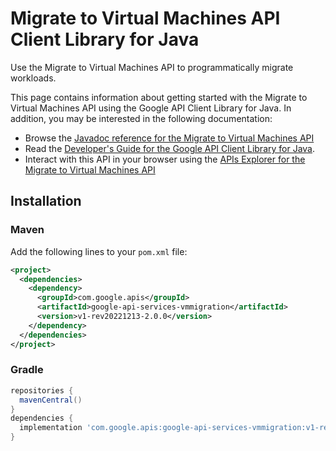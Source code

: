 # Migrate to Virtual Machines API Client Library for Java

Use the Migrate to Virtual Machines API to programmatically migrate workloads. 

This page contains information about getting started with the Migrate to Virtual Machines API
using the Google API Client Library for Java. In addition, you may be interested
in the following documentation:

* Browse the [Javadoc reference for the Migrate to Virtual Machines API][javadoc]
* Read the [Developer's Guide for the Google API Client Library for Java][google-api-client].
* Interact with this API in your browser using the [APIs Explorer for the Migrate to Virtual Machines API][api-explorer]

## Installation

### Maven

Add the following lines to your `pom.xml` file:

```xml
<project>
  <dependencies>
    <dependency>
      <groupId>com.google.apis</groupId>
      <artifactId>google-api-services-vmmigration</artifactId>
      <version>v1-rev20221213-2.0.0</version>
    </dependency>
  </dependencies>
</project>
```

### Gradle

```gradle
repositories {
  mavenCentral()
}
dependencies {
  implementation 'com.google.apis:google-api-services-vmmigration:v1-rev20221213-2.0.0'
}
```

[javadoc]: https://googleapis.dev/java/google-api-services-vmmigration/latest/index.html
[google-api-client]: https://github.com/googleapis/google-api-java-client/
[api-explorer]: https://developers.google.com/apis-explorer/#p/vmmigration/v1/
